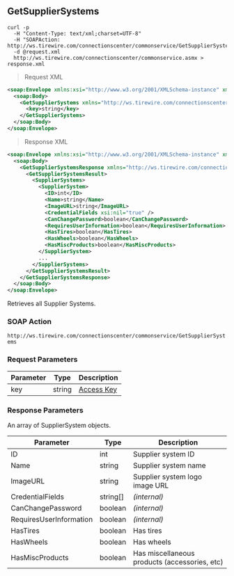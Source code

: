 ## GetSupplierSystems

```shell
curl -p
  -H "Content-Type: text/xml;charset=UTF-8"
  -H "SOAPAction: http://ws.tirewire.com/connectionscenter/commonservice/GetSupplierSystems"
  -d @request.xml
  http://ws.tirewire.com/connectionscenter/commonservice.asmx > response.xml
```

> Request XML

```xml
<soap:Envelope xmlns:xsi="http://www.w3.org/2001/XMLSchema-instance" xmlns:xsd="http://www.w3.org/2001/XMLSchema" xmlns:soap="http://schemas.xmlsoap.org/soap/envelope/">
  <soap:Body>
    <GetSupplierSystems xmlns="http://ws.tirewire.com/connectionscenter/commonservice">
      <key>string</key>
    </GetSupplierSystems>
  </soap:Body>
</soap:Envelope>
```

> Response XML

```xml
<soap:Envelope xmlns:xsi="http://www.w3.org/2001/XMLSchema-instance" xmlns:xsd="http://www.w3.org/2001/XMLSchema" xmlns:soap="http://schemas.xmlsoap.org/soap/envelope/">
  <soap:Body>
    <GetSupplierSystemsResponse xmlns="http://ws.tirewire.com/connectionscenter/commonservice">
      <GetSupplierSystemsResult>
        <SupplierSystems>
          <SupplierSystem>
            <ID>int</ID>
            <Name>string</Name>
            <ImageURL>string</ImageURL>
            <CredentialFields xsi:nil="true" />
            <CanChangePassword>boolean</CanChangePassword>
            <RequiresUserInformation>boolean</RequiresUserInformation>
            <HasTires>boolean</HasTires>
            <HasWheels>boolean</HasWheels>
            <HasMiscProducts>boolean</HasMiscProducts>
          </SupplierSystem>
          ...
        </SupplierSystems>
      </GetSupplierSystemsResult>
    </GetSupplierSystemsResponse>
  </soap:Body>
</soap:Envelope>
```

Retrieves all Supplier Systems.

### SOAP Action
`http://ws.tirewire.com/connectionscenter/commonservice/GetSupplierSystems`

### Request Parameters
Parameter | Type | Description
--------- | ---- | -----------
key | string | [Access Key](#access-keys)

### Response Parameters
An array of SupplierSystem objects.

Parameter | Type | Description
--------- | ---- | -----------
ID | int | Supplier system ID
Name | string | Supplier system name
ImageURL | string | Supplier system logo image URL
CredentialFields | string[] | *(internal)*
CanChangePassword | boolean | *(internal)*
RequiresUserInformation | boolean | *(internal)*
HasTires | boolean | Has tires
HasWheels | boolean | Has wheels
HasMiscProducts | boolean | Has miscellaneous products (accessories, etc)
